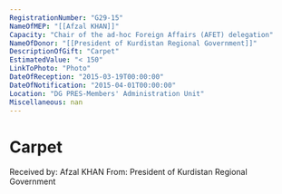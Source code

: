 ```yaml
---
RegistrationNumber: "G29-15"
NameOfMEP: "[[Afzal KHAN]]"
Capacity: "Chair of the ad-hoc Foreign Affairs (AFET) delegation"
NameOfDonor: "[[President of Kurdistan Regional Government]]"
DescriptionOfGift: "Carpet"
EstimatedValue: "< 150"
LinkToPhoto: "Photo"
DateOfReception: "2015-03-19T00:00:00"
DateOfNotification: "2015-04-01T00:00:00"
Location: "DG PRES-Members' Administration Unit"
Miscellaneous: nan
---
```


# Carpet

Received by: Afzal KHAN
From: President of Kurdistan Regional Government
